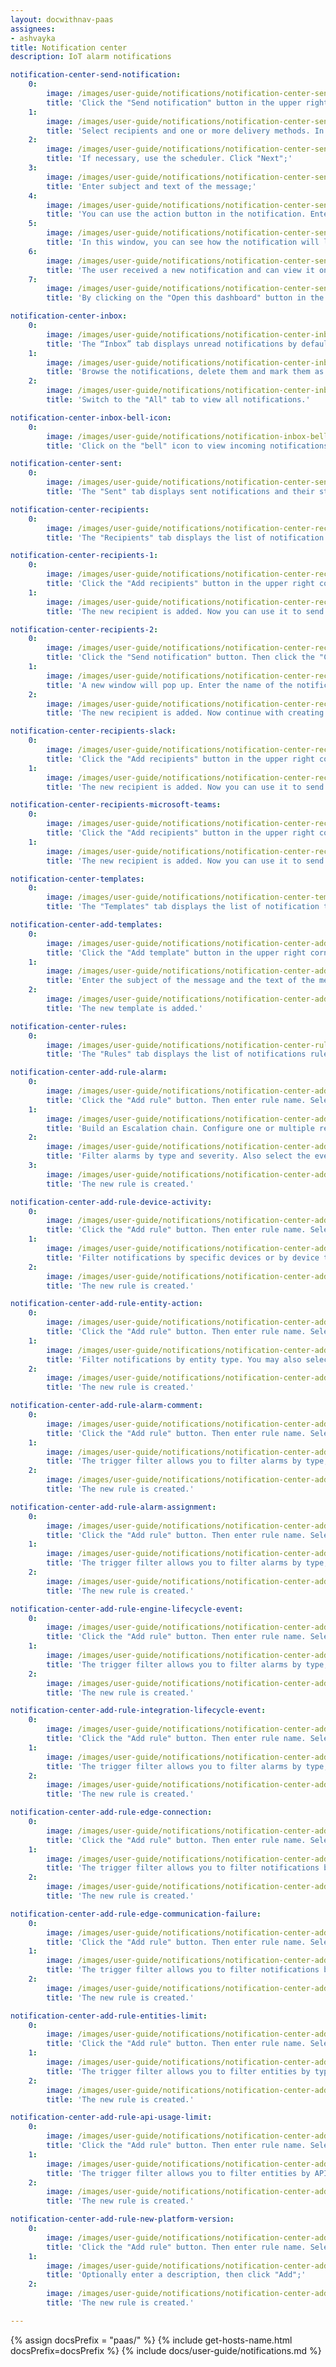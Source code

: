 ```yaml
---
layout: docwithnav-paas
assignees:
- ashvayka
title: Notification center
description: IoT alarm notifications

notification-center-send-notification:
    0:
        image: /images/user-guide/notifications/notification-center-send-notification-1-pe.png
        title: 'Click the "Send notification" button in the upper right corner of the "Notification center" page to open the new notification wizard;'
    1:
        image: /images/user-guide/notifications/notification-center-send-notification-2-pe.png
        title: 'Select recipients and one or more delivery methods. In this example, let&#39;s consider the Web delivery method;'
    2:
        image: /images/user-guide/notifications/notification-center-send-notification-3-pe.png
        title: 'If necessary, use the scheduler. Click "Next";'
    3:
        image: /images/user-guide/notifications/notification-center-send-notification-4-pe.png
        title: 'Enter subject and text of the message;'
    4:
        image: /images/user-guide/notifications/notification-center-send-notification-5-pe.png
        title: 'You can use the action button in the notification. Enter the button text, select the action type ("Open dashboard" or "Open URL link") and specify the URL link or dashboard that should open when the button is clicked. You can also display the icon in the notification and set its color. Click "Next";'
    5:
        image: /images/user-guide/notifications/notification-center-send-notification-6-pe.png
        title: 'In this window, you can see how the notification will look and also view the list of notification recipients. Click "Send";'
    6:
        image: /images/user-guide/notifications/notification-center-send-notification-7-pe.png
        title: 'The user received a new notification and can view it on the Notification center page or by clicking on the bell icon in the upper right corner of the screen;'
    7:
        image: /images/user-guide/notifications/notification-center-send-notification-8-pe.png
        title: 'By clicking on the "Open this dashboard" button in the message, the user will open the dashboard window.'

notification-center-inbox:
    0:
        image: /images/user-guide/notifications/notification-center-inbox-1-pe.png
        title: 'The “Inbox” tab displays unread notifications by default;'
    1:
        image: /images/user-guide/notifications/notification-center-inbox-2-pe.png
        title: 'Browse the notifications, delete them and mark them as read;'
    2:
        image: /images/user-guide/notifications/notification-center-inbox-3-pe.png
        title: 'Switch to the "All" tab to view all notifications.'

notification-center-inbox-bell-icon:
    0:
        image: /images/user-guide/notifications/notification-inbox-bell-icon-1-pe.png
        title: 'Click on the "bell" icon to view incoming notifications.'

notification-center-sent:
    0:
        image: /images/user-guide/notifications/notification-center-sent-1-pe.png
        title: 'The "Sent" tab displays sent notifications and their status. You may use the "Notify again" button to send it again.'

notification-center-recipients:
    0:
        image: /images/user-guide/notifications/notification-center-recipients-1-pe.png
        title: 'The "Recipients" tab displays the list of notification recipients. Here you can create and delete notification recipients here.'

notification-center-recipients-1:
    0:
        image: /images/user-guide/notifications/notification-center-recipients-2-pe.png
        title: 'Click the "Add recipients" button in the upper right corner of the "Recipients" tab. A new window will pop up. Here, type in the name of the notification recipient(s). Next, select the "Platform users" type. In the "User Filter" list, select who you want to send notifications to. Than, click "Add".'
    1:
        image: /images/user-guide/notifications/notification-center-recipients-3-pe.png
        title: 'The new recipient is added. Now you can use it to send a new notification or create a new notification rule.'

notification-center-recipients-2:
    0:
        image: /images/user-guide/notifications/notification-center-recipients-4-pe.png
        title: 'Click the "Send notification" button. Then click the "Create new" button;'
    1:
        image: /images/user-guide/notifications/notification-center-recipients-5-pe.png
        title: 'A new window will pop up. Enter the name of the notification recipient(s). Next, select one of the three types of recipients: platform users, Microsoft Teams, or Slack entities, and specify who exactly you want to send notifications to. Click "Add";'
    2:
        image: /images/user-guide/notifications/notification-center-recipients-6-pe.png
        title: 'The new recipient is added. Now continue with creating the new notification.'

notification-center-recipients-slack:
    0:
        image: /images/user-guide/notifications/notification-center-recipients-slack-1-pe.png
        title: 'Click the "Add recipients" button in the upper right corner of the "Recipients" tab. A new window will pop up. Enter the name of the notification recipient(s). Next, select the "Slack" type. In the “Slack channel type” field, choose the destination where you’d like your notifications to land: public channel, private channel, or direct message. In the additional “Conversation” field, specify the exact conversation or channel in Slack where you want to send notifications. Click "Add";'
    1:
        image: /images/user-guide/notifications/notification-center-recipients-slack-2-pe.png
        title: 'The new recipient is added. Now you can use it to send a new notification or create a new notification rule.'

notification-center-recipients-microsoft-teams:
    0:
        image: /images/user-guide/notifications/notification-center-recipients-microsoft-teams-1-pe.png
        title: 'Click the "Add recipients" button in the upper right corner of the "Recipients" tab. A new window will pop up. Enter the name of the notification recipient(s). Next, select the "Microsoft Teams" type. Next, you need to specify the webhook URL for the Microsoft Teams channel where the notifications will be sent. In the “Channel name” field, specify the channel to which you want to send notifications. Click "Add";'
    1:
        image: /images/user-guide/notifications/notification-center-recipients-microsoft-teams-2-pe.png
        title: 'The new recipient is added. Now you can use it to send a new notification or create a new notification rule.'

notification-center-templates:
    0:
        image: /images/user-guide/notifications/notification-center-templates-1-pe.png
        title: 'The "Templates" tab displays the list of notification templates. You may create, copy and delete notification templates here.'

notification-center-add-templates:
    0:
        image: /images/user-guide/notifications/notification-center-add-templates-1-pe.png
        title: 'Click the "Add template" button in the upper right corner of the "Templates" tab. In the new window, enter the notification template name. Select a template type from the drop-down list. Select one or more delivery methods. In this example, let’s consider the Web delivery method. Click "Next";'
    1:
        image: /images/user-guide/notifications/notification-center-add-templates-2-pe.png
        title: 'Enter the subject of the message and the text of the message. Optionally, you can display the icon in the notification and set its color. Also, you can use the action button in the notification. Then, click "Add".'
    2:
        image: /images/user-guide/notifications/notification-center-add-templates-3-pe.png
        title: 'The new template is added.'

notification-center-rules:
    0:
        image: /images/user-guide/notifications/notification-center-rules-1-pe.png
        title: 'The "Rules" tab displays the list of notifications rules. You may create, copy and delete notification rules here.'

notification-center-add-rule-alarm:
    0:
        image: /images/user-guide/notifications/notification-center-add-rule-alarm-1-pe.png
        title: 'Сlick the "Add rule" button. Then enter rule name. Select trigger - Alarm. Then, select template from the list or create your own;'
    1:
        image: /images/user-guide/notifications/notification-center-add-rule-alarm-2-pe.png
        title: 'Build an Escalation chain. Configure one or multiple recipients of the notification. Also configure alarm statuses, which will stop the escalation chain Click "Next";'
    2:
        image: /images/user-guide/notifications/notification-center-add-rule-alarm-3-pe.png
        title: 'Filter alarms by type and severity. Also select the event types that will trigger notification. Click "Add";'
    3:
        image: /images/user-guide/notifications/notification-center-add-rule-alarm-4-pe.png
        title: 'The new rule is created.'

notification-center-add-rule-device-activity:
    0:
        image: /images/user-guide/notifications/notification-center-add-rule-device-activity-1-pe.png
        title: 'Сlick the "Add rule" button. Then enter rule name. Select trigger - Alarm. Then, select template from the list and specify recipient. Click "Next";'
    1:
        image: /images/user-guide/notifications/notification-center-add-rule-device-activity-2-pe.png
        title: 'Filter notifications by specific devices or by device types. You may also select the event types that will trigger notification. Click "Add";'
    2:
        image: /images/user-guide/notifications/notification-center-add-rule-device-activity-3-pe.png
        title: 'The new rule is created.'

notification-center-add-rule-entity-action:
    0:
        image: /images/user-guide/notifications/notification-center-add-rule-entity-action-1-pe.png
        title: 'Сlick the "Add rule" button. Then enter rule name. Select trigger - Entity action. Then, select template from the list and specify recipient. Click "Next";'
    1:
        image: /images/user-guide/notifications/notification-center-add-rule-entity-action-2-pe.png
        title: 'Filter notifications by entity type. You may also select the event types that will trigger notification. Click "Add";'
    2:
        image: /images/user-guide/notifications/notification-center-add-rule-entity-action-3-pe.png
        title: 'The new rule is created.'

notification-center-add-rule-alarm-comment:
    0:
        image: /images/user-guide/notifications/notification-center-add-rule-alarm-comment-1-pe.png
        title: 'Сlick the "Add rule" button. Then enter rule name. Select trigger - Alarm comment. Then, select template from the list and specify recipient. Click "Next";'
    1:
        image: /images/user-guide/notifications/notification-center-add-rule-alarm-comment-2-pe.png
        title: 'The trigger filter allows you to filter alarms by type, severity, and status. You may also select to notify only on user comments and skip system comments. Optionally, you may notify users on comments update. Click "Add";'
    2:
        image: /images/user-guide/notifications/notification-center-add-rule-alarm-comment-3-pe.png
        title: 'The new rule is created.'

notification-center-add-rule-alarm-assignment:
    0:
        image: /images/user-guide/notifications/notification-center-add-rule-alarm-assignment-1-pe.png
        title: 'Сlick the "Add rule" button. Then enter rule name. Select trigger - Alarm assignment. Then, select template from the list and specify recipient. Click "Next";'
    1:
        image: /images/user-guide/notifications/notification-center-add-rule-alarm-assignment-2-pe.png
        title: 'The trigger filter allows you to filter alarms by type, severity, and status. You may also select the event types that will trigger notification: assign or unassign. Click "Add";'
    2:
        image: /images/user-guide/notifications/notification-center-add-rule-alarm-assignment-3-pe.png
        title: 'The new rule is created.'

notification-center-add-rule-engine-lifecycle-event:
    0:
        image: /images/user-guide/notifications/notification-center-add-rule-engine-lifecycle-event-1-pe.png
        title: 'Сlick the "Add rule" button. Then enter rule name. Select trigger - Rule engine lifecycle event. Then, select template from the list and specify recipient. Click "Next";'
    1:
        image: /images/user-guide/notifications/notification-center-add-rule-engine-lifecycle-event-2-pe.png
        title: 'The trigger filter allows you to filter alarms by type, severity, and status. You may also select the event types that will trigger notification: assign or unassign. Click "Add";'
    2:
        image: /images/user-guide/notifications/notification-center-add-rule-engine-lifecycle-event-3-pe.png
        title: 'The new rule is created.'

notification-center-add-rule-integration-lifecycle-event:
    0:
        image: /images/user-guide/notifications/notification-center-add-rule-integration-lifecycle-event-1-pe.png
        title: 'Сlick the "Add rule" button. Then enter rule name. Select trigger - Integration lifecycle event. Then, select template from the list and specify recipient. Click "Next";'
    1:
        image: /images/user-guide/notifications/notification-center-add-rule-integration-lifecycle-event-2-pe.png
        title: 'The trigger filter allows you to filter alarms by type, severity, and status. You may also select the event types that will trigger notification: assign or unassign. Click "Add";'
    2:
        image: /images/user-guide/notifications/notification-center-add-rule-integration-lifecycle-event-3-pe.png
        title: 'The new rule is created.'

notification-center-add-rule-edge-connection:
    0:
        image: /images/user-guide/notifications/notification-center-add-rule-edge-connection-1-pe.png
        title: 'Click the "Add rule" button. Then enter rule name. Select trigger - Edge connection. Then, select template from the list and specify recipient. Click "Next";'
    1:
        image: /images/user-guide/notifications/notification-center-add-rule-edge-connection-2-pe.png
        title: 'The trigger filter allows you to filter notifications by Edge instances. You may also select the event types that will trigger notification: connected, disconnected. Click "Add".;'
    2:
        image: /images/user-guide/notifications/notification-center-add-rule-edge-connection-3-pe.png
        title: 'The new rule is created.'

notification-center-add-rule-edge-communication-failure:
    0:
        image: /images/user-guide/notifications/notification-center-add-rule-edge-communication-failure-1-pe.png
        title: 'Click the "Add rule" button. Then enter rule name. Select trigger - Edge communication failure. Then, select template from the list and specify recipient. Click "Next";'
    1:
        image: /images/user-guide/notifications/notification-center-add-rule-edge-communication-failure-2-pe.png
        title: 'The trigger filter allows you to filter notifications by Edge instances. If the field is empty, the trigger will be applied to all edge instances. Click "Add";'
    2:
        image: /images/user-guide/notifications/notification-center-add-rule-edge-communication-failure-3-pe.png
        title: 'The new rule is created.'

notification-center-add-rule-entities-limit:
    0:
        image: /images/user-guide/notifications/notification-center-add-rule-entities-count-limit-1-pe.png
        title: 'Сlick the "Add rule" button. Then enter rule name. Select trigger - Entities limit. Then, select template from the list and specify recipient. Click "Next";'
    1:
        image: /images/user-guide/notifications/notification-center-add-rule-entities-count-limit-2-pe.png
        title: 'The trigger filter allows you to filter entities by type and setup threshold. Click "Add";'
    2:
        image: /images/user-guide/notifications/notification-center-add-rule-entities-count-limit-3-pe.png
        title: 'The new rule is created.'

notification-center-add-rule-api-usage-limit:
    0:
        image: /images/user-guide/notifications/notification-center-add-rule-api-usage-limit-1-pe.png
        title: 'Сlick the "Add rule" button. Then enter rule name. Select trigger - API usage limit. Then, select template from the list and specify recipient. Click "Next";'
    1:
        image: /images/user-guide/notifications/notification-center-add-rule-api-usage-limit-2-pe.png
        title: 'The trigger filter allows you to filter entities by API features. You may also select the event types that will trigger notification: enable, warning, disabled. Click "Add";'
    2:
        image: /images/user-guide/notifications/notification-center-add-rule-api-usage-limit-3-pe.png
        title: 'The new rule is created.'

notification-center-add-rule-new-platform-version:
    0:
        image: /images/user-guide/notifications/notification-center-add-rule-new-platform-version-1-pe.png
        title: 'Сlick the "Add rule" button. Then enter rule name. Select trigger - New platform version. Then, select template from the list and specify recipient. Click "Next";'
    1:
        image: /images/user-guide/notifications/notification-center-add-rule-new-platform-version-2-pe.png
        title: 'Optionally enter a description, then click "Add";'
    2:
        image: /images/user-guide/notifications/notification-center-add-rule-new-platform-version-3-pe.png
        title: 'The new rule is created.'

---
```


{% assign docsPrefix = "paas/" %}
{% include get-hosts-name.html docsPrefix=docsPrefix %}
{% include docs/user-guide/notifications.md %}